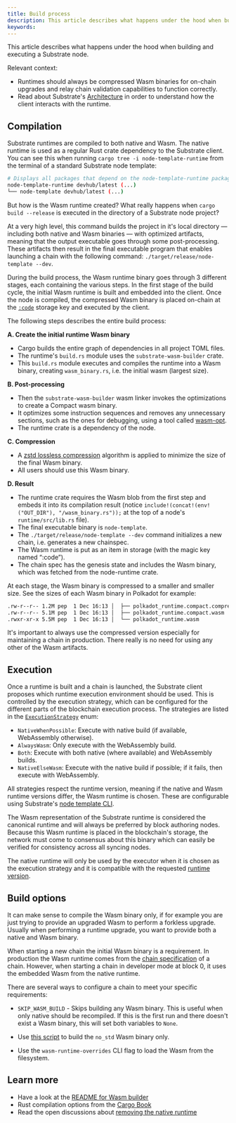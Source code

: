 ```yaml
---
title: Build process
description: This article describes what happens under the hood when building and executing a Substrate node.
keywords:
---
```


This article describes what happens under the hood when building and executing a Substrate node.

Relevant context:

- Runtimes should always be compressed Wasm binaries for on-chain upgrades and relay chain validation capabilities to function correctly.
- Read about Substrate's [Architecture](/main-docs/fundamentals/architecture) in order to understand how the client interacts with the runtime.

## Compilation

Substrate runtimes are compiled to both native and Wasm.
The native runtime is used as a regular Rust crate dependency to the Substrate client.
You can see this when running `cargo tree -i node-template-runtime` from the terminal of a standard Substrate node template:

```bash
# Displays all packages that depend on the node-template-runtime package.
node-template-runtime devhub/latest (...)
└── node-template devhub/latest (...)
```

But how is the Wasm runtime created?
What really happens when `cargo build --release` is executed in the directory of a Substrate node project?

At a very high level, this command builds the project in it's local directory &mdash; including both native and Wasm binaries &mdash; with optimized artifacts, meaning that the output executable goes through some post-processing.
These artifacts then result in the final executable program that enables launching a chain with the following command:
`./target/release/node-template --dev`.

During the build process, the Wasm runtime binary goes through 3 different stages, each containing the various steps.
In the first stage of the build cycle, the initial Wasm runtime is built and embedded into the client.
Once the node is compiled, the compressed Wasm binary is placed on-chain at the [`:code`](https://paritytech.github.io/substrate/master/sp_storage/well_known_keys/constant.CODE.html) storage key and executed by the client.

The following steps describes the entire build process:

**A. Create the initial runtime Wasm binary**

- Cargo builds the entire graph of dependencies in all project TOML files.
- The runtime's `build.rs` module uses the `substrate-wasm-builder` crate.
- This `build.rs` module executes and compiles the runtime into a Wasm binary, creating `wasm_binary.rs`, i.e. the initial wasm (largest size).

**B. Post-processing**

- Then the `substrate-wasm-builder` wasm linker invokes the optimizations to create a Compact wasm binary.
- It optimizes some instruction sequences and removes any unnecessary sections, such as the ones for debugging, using a tool called [wasm-opt](https://www.npmjs.com/package/wasm-opt).
- The runtime crate is a dependency of the node.

**C. Compression**

- A [zstd lossless compression](https://en.wikipedia.org/wiki/Zstandard) algorithm is applied to minimize the size of the final Wasm binary.
- All users should use this Wasm binary.

**D. Result**

- The runtime crate requires the Wasm blob from the first step and embeds it into its compilation result (notice `include!(concat!(env!("OUT_DIR"), "/wasm_binary.rs"));` at the top of a node's `runtime/src/lib.rs` file).
- The final executable binary is `node-template`.
- The `./target/release/node-template --dev` command initializes a new chain, i.e. generates a new chainspec.
- The Wasm runtime is put as an item in storage (with the magic key named “:code”).
- The chain spec has the genesis state and includes the Wasm binary, which was fetched from the node-runtime crate.

At each stage, the Wasm binary is compressed to a smaller and smaller size.
See the sizes of each Wasm binary in Polkadot for example:

```bash
.rw-r--r-- 1.2M pep  1 Dec 16:13 │  ├── polkadot_runtime.compact.compressed.wasm
.rw-r--r-- 5.1M pep  1 Dec 16:13 │  ├── polkadot_runtime.compact.wasm
.rwxr-xr-x 5.5M pep  1 Dec 16:13 │  └── polkadot_runtime.wasm
```

It's important to always use the compressed version especially for maintaining a chain in production.
There really is no need for using any other of the Wasm artifacts.

## Execution

Once a runtime is built and a chain is launched, the Substrate client proposes which runtime execution environment should be used.
This is controlled by the execution strategy, which can be configured for the different parts of the blockchain execution process.
The strategies are listed in the [`ExecutionStrategy`](https://paritytech.github.io/substrate/master/sp_state_machine/enum.ExecutionStrategy.html) enum:

- `NativeWhenPossible`: Execute with native build (if available, WebAssembly otherwise).
- `AlwaysWasm`: Only execute with the WebAssembly build.
- `Both`: Execute with both native (where available) and WebAssembly builds.
- `NativeElseWasm`: Execute with the native build if possible; if it fails, then execute with WebAssembly.

All strategies respect the runtime version, meaning if the native and Wasm runtime versions differ, the Wasm runtime is chosen.
These are configurable using Substrate's [node template CLI](/reference/command-line-tools/node-template).

The Wasm representation of the Substrate runtime is considered the canonical runtime and will always be preferred by block authoring nodes.
Because this Wasm runtime is placed in the blockchain's storage, the network must come to consensus about this binary which can easily be verified for consistency across all syncing nodes.

The native runtime will only be used by the executor when it is chosen as the execution strategy and it is compatible with the requested [runtime version](/main-docs/build/upgrade/#runtime-versioning).

## Build options

It can make sense to compile the Wasm binary only, if for example you are just trying to provide an upgraded Wasm to perform a forkless upgrade.
Usually when performing a runtime upgrade, you want to provide both a native and Wasm binary.

When starting a new chain the initial Wasm binary is a requirement.
In production the Wasm runtime comes from the [chain specification](/main-docs/build/chain-spec) of a chain.
However, when starting a chain in developer mode at block 0, it uses the embedded Wasm from the native runtime.

There are several ways to configure a chain to meet your specific requirements:

- `SKIP_WASM_BUILD` - Skips building any Wasm binary. This is useful when only native should be recompiled.
  If this is the first run and there doesn't exist a Wasm binary, this will set both variables to `None`.

- Use [this script](https://github.com/paritytech/substrate/blob/master/.maintain/build-only-wasm.sh) to build the `no_std` Wasm binary only.

- Use the `wasm-runtime-overrides` CLI flag to load the Wasm from the filesystem.

## Learn more

- Have a look at the [README for Wasm builder](https://github.com/paritytech/substrate/blob/master/utils/wasm-builder/README.md)
- Rust compilation options from the [Cargo Book](https://doc.rust-lang.org/cargo/commands/cargo-build.html#compilation-options)
- Read the open discussions about [removing the native runtime](https://github.com/paritytech/substrate/issues/10579)
